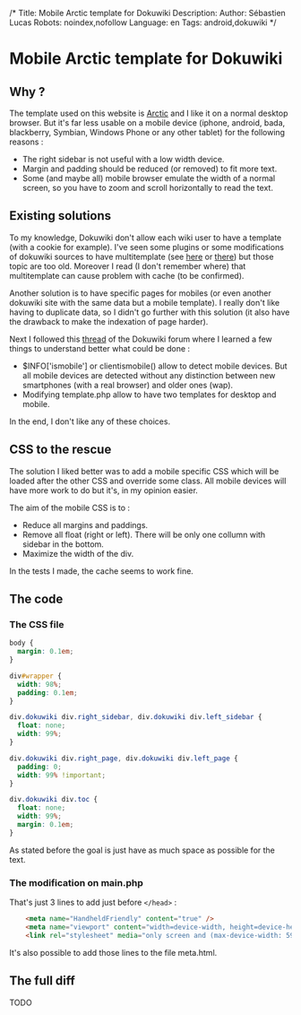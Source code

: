 /*
Title: Mobile Arctic template for Dokuwiki
Description: 
Author: Sébastien Lucas
Robots: noindex,nofollow
Language: en
Tags: android,dokuwiki
*/
# Mobile Arctic template for Dokuwiki

## Why ?
The template used on this website is [Arctic](http://www.dokuwiki.org/template:arctic) and I like it on a normal desktop browser. But it's far less usable on a mobile device (iphone, android, bada, blackberry, Symbian, Windows Phone or any other tablet) for the following reasons :
*	The right sidebar is not useful with a low width device.
*	Margin and padding should be reduced (or removed) to fit more text.
*	Some (and maybe all) mobile browser emulate the width of a normal screen, so you have to zoom and scroll horizontally to read the text.

## Existing solutions

To my knowledge, Dokuwiki don't allow each wiki user to have a template (with a cookie for example). I've seen some plugins or some modifications of dokuwiki sources to have multitemplate (see [here](http://www.dokuwiki.org/plugin:multitemplate_styleman) or [there](http://www.dokuwiki.org/template:multitemplate)) but those topic are too old. Moreover I read (I don't remember where) that multitemplate can cause problem with cache (to be confirmed).

Another solution is to have specific pages for mobiles (or even another dokuwiki site with the same data but a mobile template). I really don't like having to duplicate data, so I didn't go further with this solution (it also have the drawback to make the indexation of page harder). 

Next I followed this [thread](http://forum.dokuwiki.org/thread/5270) of the Dokuwiki forum where I learned a few things to understand better what could be done : 
*	$INFO['ismobile'] or clientismobile() allow to detect mobile devices. But all mobile devices are detected without any distinction between new smartphones (with a real browser) and older ones (wap).
*	Modifying template.php allow to have two templates for desktop and mobile.

In the end, I don't like any of these choices.

## CSS to the rescue

The solution I liked better was to add a mobile specific CSS which will be loaded after the other CSS and override some class. All mobile devices will have more work to do but it's, in my opinion easier.

The aim of the mobile CSS is to :
*	Reduce all margins and paddings.
*	Remove all float (right or left). There will be only one collumn with sidebar in the bottom.
*	Maximize the width of the div.

In the tests I made, the cache seems to work fine.

## The code

### The CSS file
```css
body {
  margin: 0.1em;
}

div#wrapper {
  width: 98%;
  padding: 0.1em;
}

div.dokuwiki div.right_sidebar, div.dokuwiki div.left_sidebar {
  float: none;
  width: 99%;
}

div.dokuwiki div.right_page, div.dokuwiki div.left_page {
  padding: 0;
  width: 99% !important;
}

div.dokuwiki div.toc {
  float: none;
  width: 99%;
  margin: 0.1em;
}
```
As stated before the goal is just have as much space as possible for the text.
### The modification on main.php

That's just 3 lines to add just before `</head>` :
```html
    <meta name="HandheldFriendly" content="true" />
    <meta name="viewport" content="width=device-width, height=device-height, user-scalable=no" />
    <link rel="stylesheet" media="only screen and (max-device-width: 599px)" type="text/css" href="<?php echo DOKU_TPL?>arctic_mobile.css" />
```

It's also possible to add those lines to the file meta.html.

## The full diff

TODO


